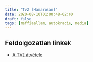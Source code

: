 ```yaml
---
title: "Tv2 [Hamarosan]"
date: 2020-08-10T01:00:48+02:00
draft: false
tags: [maffiaallam, autokracia, media]
---
```


## Feldolgozatlan linkek

- [A TV2 átvétele](https://hu.wikipedia.org/wiki/TV2_(Magyarorsz%C3%A1g))
